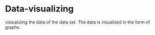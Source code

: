 # Data-visualizing
visiualizing the data of the data set.
The data is visualized in the form of graphs.
